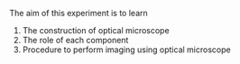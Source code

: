 The aim of this experiment is to learn<br>
1. The construction of optical microscope <br>
2. The role of each component <br>
3. Procedure to perform imaging using optical microscope

